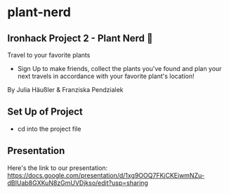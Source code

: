 # plant-nerd

## Ironhack Project 2 - Plant Nerd :seedling:

Travel to your favorite plants

- Sign Up to make friends, collect the plants you've found and plan your next travels in accordance with your favorite plant's location!

By Julia Häußler & Franziska Pendzialek

## Set Up of Project

- cd into the project file

## Presentation

Here's the link to our presentation: https://docs.google.com/presentation/d/1xg9OOQ7FKjCKEiwmNZu-dBIUab8GXKuN8zGmUVDjkso/edit?usp=sharing
